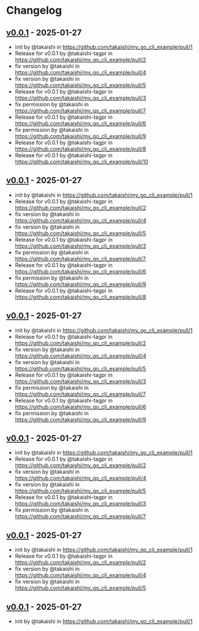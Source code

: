 # Changelog

## [v0.0.1](https://github.com/takaishi/my_go_cli_example/commits/v0.0.1) - 2025-01-27
- init by @takaishi in https://github.com/takaishi/my_go_cli_example/pull/1
- Release for v0.0.1 by @takaishi-tagpr in https://github.com/takaishi/my_go_cli_example/pull/2
- fix version by @takaishi in https://github.com/takaishi/my_go_cli_example/pull/4
- fix version by @takaishi in https://github.com/takaishi/my_go_cli_example/pull/5
- Release for v0.0.1 by @takaishi-tagpr in https://github.com/takaishi/my_go_cli_example/pull/3
- fix permission by @takaishi in https://github.com/takaishi/my_go_cli_example/pull/7
- Release for v0.0.1 by @takaishi-tagpr in https://github.com/takaishi/my_go_cli_example/pull/6
- fix permission by @takaishi in https://github.com/takaishi/my_go_cli_example/pull/9
- Release for v0.0.1 by @takaishi-tagpr in https://github.com/takaishi/my_go_cli_example/pull/8
- Release for v0.0.1 by @takaishi-tagpr in https://github.com/takaishi/my_go_cli_example/pull/10

## [v0.0.1](https://github.com/takaishi/my_go_cli_example/commits/v0.0.1) - 2025-01-27
- init by @takaishi in https://github.com/takaishi/my_go_cli_example/pull/1
- Release for v0.0.1 by @takaishi-tagpr in https://github.com/takaishi/my_go_cli_example/pull/2
- fix version by @takaishi in https://github.com/takaishi/my_go_cli_example/pull/4
- fix version by @takaishi in https://github.com/takaishi/my_go_cli_example/pull/5
- Release for v0.0.1 by @takaishi-tagpr in https://github.com/takaishi/my_go_cli_example/pull/3
- fix permission by @takaishi in https://github.com/takaishi/my_go_cli_example/pull/7
- Release for v0.0.1 by @takaishi-tagpr in https://github.com/takaishi/my_go_cli_example/pull/6
- fix permission by @takaishi in https://github.com/takaishi/my_go_cli_example/pull/9
- Release for v0.0.1 by @takaishi-tagpr in https://github.com/takaishi/my_go_cli_example/pull/8

## [v0.0.1](https://github.com/takaishi/my_go_cli_example/commits/v0.0.1) - 2025-01-27
- init by @takaishi in https://github.com/takaishi/my_go_cli_example/pull/1
- Release for v0.0.1 by @takaishi-tagpr in https://github.com/takaishi/my_go_cli_example/pull/2
- fix version by @takaishi in https://github.com/takaishi/my_go_cli_example/pull/4
- fix version by @takaishi in https://github.com/takaishi/my_go_cli_example/pull/5
- Release for v0.0.1 by @takaishi-tagpr in https://github.com/takaishi/my_go_cli_example/pull/3
- fix permission by @takaishi in https://github.com/takaishi/my_go_cli_example/pull/7
- Release for v0.0.1 by @takaishi-tagpr in https://github.com/takaishi/my_go_cli_example/pull/6
- fix permission by @takaishi in https://github.com/takaishi/my_go_cli_example/pull/9

## [v0.0.1](https://github.com/takaishi/my_go_cli_example/commits/v0.0.1) - 2025-01-27
- init by @takaishi in https://github.com/takaishi/my_go_cli_example/pull/1
- Release for v0.0.1 by @takaishi-tagpr in https://github.com/takaishi/my_go_cli_example/pull/2
- fix version by @takaishi in https://github.com/takaishi/my_go_cli_example/pull/4
- fix version by @takaishi in https://github.com/takaishi/my_go_cli_example/pull/5
- Release for v0.0.1 by @takaishi-tagpr in https://github.com/takaishi/my_go_cli_example/pull/3
- fix permission by @takaishi in https://github.com/takaishi/my_go_cli_example/pull/7

## [v0.0.1](https://github.com/takaishi/my_go_cli_example/commits/v0.0.1) - 2025-01-27
- init by @takaishi in https://github.com/takaishi/my_go_cli_example/pull/1
- Release for v0.0.1 by @takaishi-tagpr in https://github.com/takaishi/my_go_cli_example/pull/2
- fix version by @takaishi in https://github.com/takaishi/my_go_cli_example/pull/4
- fix version by @takaishi in https://github.com/takaishi/my_go_cli_example/pull/5

## [v0.0.1](https://github.com/takaishi/my_go_cli_example/commits/v0.0.1) - 2025-01-27
- init by @takaishi in https://github.com/takaishi/my_go_cli_example/pull/1
